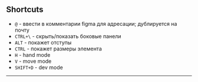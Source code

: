 ## Shortcuts

- `@` - ввести в комментарии figma для адресации; дублируется на почту
- `CTRL+\` - скрыть/показать боковые панели
- `ALT` - покажет отступы
- `CTRL` - покажет размеры элемента
- `H` - hand mode
- `V` - move mode
- `SHIFT+D` - dev mode
___
